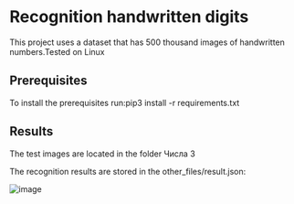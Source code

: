   Recognition handwritten digits
  =======
  This project uses a dataset that has 500 thousand images of handwritten numbers.Tested on Linux

  Prerequisites
  ----------
To install the  prerequisites run:pip3 install -r requirements.txt


  Results
  --------
The test images are located in the folder Числа 3

The recognition results are stored in the other_files/result.json:

![image](https://user-images.githubusercontent.com/47298384/72845004-c4aefd80-3cae-11ea-995c-0c493ac393ac.png)
